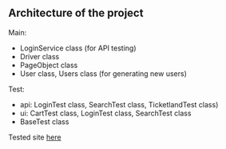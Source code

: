 ## Architecture of the project

Main:
-   LoginService class (for API testing) 
-   Driver class
-   PageObject class 
-   User class, Users class (for generating new users)

Test:
-   api: LoginTest class, SearchTest class, TicketlandTest class)
-   ui: CartTest class, LoginTest class, SearchTest class
-   BaseTest class

Tested site [here](https://www.ticketland.ru/)
